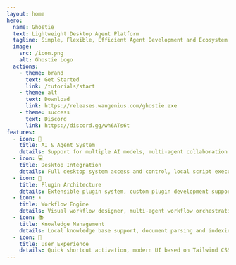 ```yaml
---
layout: home
hero:
  name: Ghostie
  text: Lightweight Desktop Agent Platform
  tagline: Simple, Flexible, Efficient Agent Development and Ecosystem Platform
  image:
    src: /icon.png
    alt: Ghostie Logo
  actions:
    - theme: brand
      text: Get Started
      link: /tutorials/start
    - theme: alt
      text: Download
      link: https://releases.wangenius.com/ghostie.exe
    - theme: success
      text: Discord
      link: https://discord.gg/wh6ATs6t
features:
  - icon: 🤖
    title: AI & Agent System
    details: Support for multiple AI models, multi-agent collaboration system, intelligent context management, customizable agent personalities and behaviors
  - icon: 💻
    title: Desktop Integration
    details: Full desktop system access and control, local script execution, system-level automation capabilities, native file system integration
  - icon: 🔌
    title: Plugin Architecture
    details: Extensible plugin system, custom plugin development support, plugin marketplace, hot-reload capability, permission management
  - icon: ⚡
    title: Workflow Engine
    details: Visual workflow designer, multi-agent workflow orchestration, conditional branching and loops, error handling and recovery
  - icon: 📚
    title: Knowledge Management
    details: Local knowledge base support, document parsing and indexing, multi-format support, knowledge base search and filtering, knowledge sharing
  - icon: 🎯
    title: User Experience
    details: Quick shortcut activation, modern UI based on Tailwind CSS, automatic updates, cross-platform consistency
---
```

